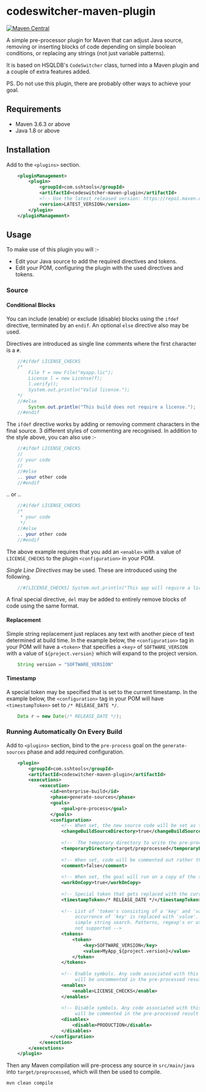 # codeswitcher-maven-plugin

[![Maven Central](https://maven-badges.herokuapp.com/maven-central/com.sshtoosl/codeswitcher-maven-plugin/badge.svg?style=flat)](https://maven-badges.herokuapp.com/maven-central/com.sshtools/codeswitcher-maven-plugin/)

A simple pre-processor plugin for Maven that can adjust Java source, removing or inserting blocks of code depending on simple boolean conditions, or replacing any strings (not just variable patterns). 

It is based on HSQLDB's `CodeSwitcher` class, turned into a Maven plugin and a couple of extra features added.

PS. Do not use this plugin, there are probably other ways to achieve your goal. 

## Requirements

 * Maven 3.6.3 or above
 * Java 1.8 or above
 
## Installation
 
Add to the `<plugins>` section.

```xml
	<pluginManagement>
		<plugin>
	        <groupId>com.sshtools</groupId>
	        <artifactId>codeswitcher-maven-plugin</artifactId>
	        <!-- Use the latest released version: https://repo1.maven.org/maven2/com/sshttols/codeswitcher-maven-plugin/ -->
	        <version>LATEST_VERSION</version>
	    </plugin>
	</pluginManagement>
```

## Usage

To make use of this plugin you will :-

 * Edit your Java source to add the required directives and tokens.
 * Edit your POM, configuring the plugin with the used directives and tokens.

### Source

#### Conditional Blocks

You can include (enable) or exclude (disable) blocks using the `ifdef` directive, terminated by an `endif`. An optional `else` directive also may be used.

Directives are introduced as single line comments where the first character is a `#`. 

```java
	//#ifdef LICENSE_CHECKS
	/*
		File f = new File("myapp.lic");
		License l = new License(f);
		l.verify();
		System.out.println("Valid license.");
	*/
	//#else
		System.out.println("This build does not require a license.");
	//#endif
```

The `ifdef` directive works by adding or removing comment characters in the final source. 3 different styles of commenting are recognised. In addition to the style above, you can also use :-

```java
	//#ifdef LICENSE_CHECKS
	//
	// your code 
	//
	//#else
	.. your other code
	//#endif
```

.. or ..

```java
	//#ifdef LICENSE_CHECKS
	/*
	 * your code 
	 */
	//#else
	.. your other code
	//#endif
```

The above example requires that you add an `<enable>` with a value of `LICENSE_CHECKS` to the plugin `<configuration>` in your POM. 

*Single Line Directives* may be used. These are introduced using the following.

```java
	//#[LICENSE_CHECKS] System.out.println("This app will require a license");
```

A final special directive, `del` may be added to entirely remove blocks of code using the same format. 

#### Replacement

Simple string replacement just replaces any text with another piece of text determined at build time. In the example below, the `<configuration>` tag in your POM will have a `<token>` that specifies a `<key>` of `SOFTWARE_VERSION` with a value of `${project.version}` which will expand to the project version.

```java
	String version = "SOFTWARE_VERSION"
```

#### Timestamp

A special token may be specified that is set to the current timestamp. In the example below, the `<configuration>` tag in your POM will have `<timestampToken>` set to `/* RELEASE_DATE */`.

```java
	Data r = new Date(/* RELEASE_DATE */);
```

### Running Automatically On Every Build

Add to `<plugins>` section, bind to the `pre-process` goal on the `generate-sources` phase and add required configuration. 

```xml
	<plugin>
        <groupId>com.sshtools</groupId>
        <artifactId>codeswitcher-maven-plugin</artifactId>
        <executions>
			<execution>
				<id>enterprise-build</id>
				<phase>generate-sources</phase>
				<goals>
					<goal>pre-process</goal>
				</goals>
				<configuration>
					<!-- When set, the new source code will be set as the main source directory for the built. workOnCopy must also be true -->
					<changeBuildSourceDirectory>true</changeBuildSourceDirectory>
					
					<!--  The temporary directory to write the pre-processed files to when workOnCopy is set to true (the default). -->
					<temporaryDirectory>target/preprocessed</temporaryDirectory>
					
					<!-- When set, code will be commented out rather than stripped out -->
					<comment>false</comment>
					
					<!-- When set, the goal will run on a copy of the source. -->
					<workOnCopy>true</workOnCopy>
					
					<!-- Special token that gets replaced with the current timestamp -->
					<timestampToken>/* RELEASE_DATE */</timestampToken>
					
					<!-- List of 'token's consisting of a 'key' and 'value'. Every
					     occurrence of 'key' is replaced with 'value'. key is a
					     simple string search. Patterns, regexp's or otherwise are
					     not supported -->
					<tokens>
						<token>
							<key>SOFTWARE_VERSION</key>
							<value>MyApp_${project.version}</value>
						</token>
					</tokens>
					
					<!-- Enable symbols. Any code associated with this symbol
					     will be uncommented in the pre-processed result -->
					<enables>
						<enable>LICENSE_CHECKS</enable>
					</enables>
					
					<!-- Disable symbols. Any code associated with this symbol
					     will be commented in the pre-processed result -->
					<disables>
						<disable>PRODUCTION</disable>
					</disables>
				</configuration>
			</execution>
		</executions>
    </plugin>
```

Then any Maven compilation will pre-process any source in `src/main/java` into `target/preprocessed`, which will then be used to compile.

```
mvn clean compile
```
